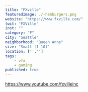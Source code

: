 ```yaml
---
title: "FXville"
featuredImage: ./-hamburgers.png
website: "https://www.fxville.com/"
twit: "FXVille"
inst: ""
category: "F"
city: "Seattle"
neighborhood: "Queen Anne"
size: "Small (1-10)"
location: ['','']
tags:
    - vfx
    - gaming
published: true
---
```


https://www.youtube.com/fxvilleinc
